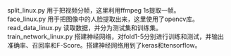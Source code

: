 split_linux.py 用于把视频分帧，这里利用ffmpeg 1s提取一帧。    
face_linux.py 用于把图像中的人脸提取出来，这里使用了opencv库。    
read_data_linux.py 读取数据，并分为测试集和训练集。    
train_network_linux.py 搭建神经网络，对fold1-5分别进行训练和测试，并输出准确率、召回率和F-Score。搭建神经网络用到了keras和tensorflow。    
